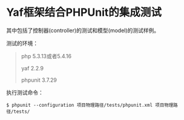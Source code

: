 Yaf框架结合PHPUnit的集成测试
========================================

其中包括了控制器(controller)的测试和模型(model)的测试样例。

测试的环境：

> php 5.3.13或者5.4.16
>
> yaf 2.2.9
>
> phpunit 3.7.29

执行测试命令：

    $ phpunit --configuration 项目物理路径/tests/phpunit.xml 项目物理路径/tests/
